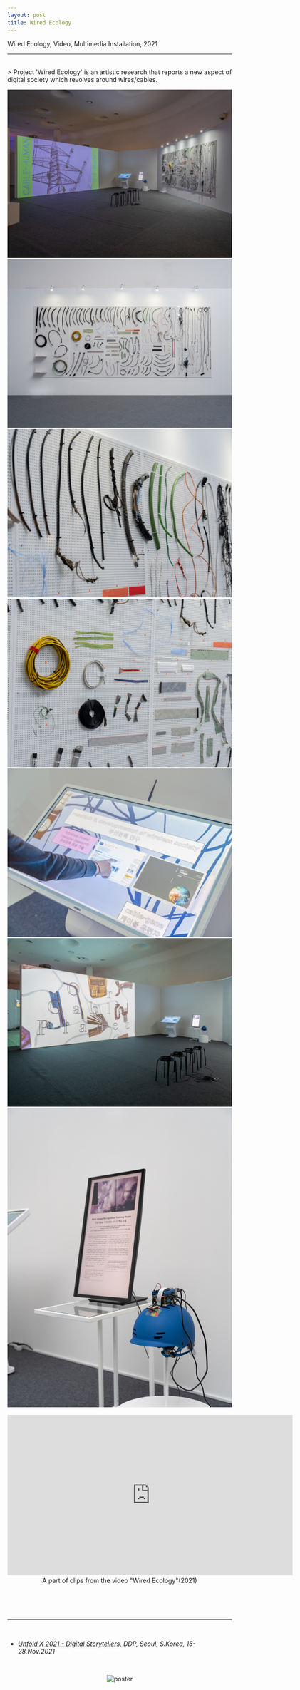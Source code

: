 ```yaml
---
layout: post
title: Wired Ecology
---
```


Wired Ecology, Video, Multimedia Installation, 2021

***

<br/>
>
Project 'Wired Ecology' is an artistic research that reports a new aspect of digital society which revolves around wires/cables.

<div>
<p align="middle">
<img class="img_horizontal" src="/img/work_footage/wired-ecology-07.jpeg" alt="wired-ecology-07.jpeg" title="wired-ecology-07"/>
<br/>
<img class="img_horizontal" src="/img/work_footage/wired-ecology-01.jpeg" alt="wired-ecology-01.jpeg" title="wired-ecology-01"/>
<br/>
<img class="img_horizontal" src="/img/work_footage/wired-ecology-02.jpeg" alt="wired-ecology-02.jpeg" title="wired-ecology-02"/>
<br/>
<img class="img_horizontal" src="/img/work_footage/wired-ecology-03.jpeg" alt="wired-ecology-03.jpeg" title="wired-ecology-03"/>
<br/>
<img class="img_horizontal" src="/img/work_footage/wired-ecology-04.jpeg" alt="wired-ecology-04.jpeg" title="wired-ecology-04"/>
<br/>
<img class="img_horizontal" src="/img/work_footage/wired-ecology-06.jpeg" alt="wired-ecology-06.jpeg" title="wired-ecology-06"/>
<br/>
<img class="img_vertical" src="/img/work_footage/wired-ecology-05.jpeg" alt="wired-ecology-05.jpeg" title="wired-ecology-05"/>
<br/>
</p>
</div>

<div>
<p align="middle">
<iframe title="vimeo-player" src="https://player.vimeo.com/video/661363702?h=5b7bcab169" width="640" height="360" frameborder="0" allowfullscreen></iframe>
<br/>
A part of clips from the video "Wired Ecology"(2021)
</p>
</div>

<br/><br/><br/>

***


<br/>
<ul>
<li><i><a href="https://unfoldx.org/" target="blank">Unfold X 2021 - Digital Storytellers</a>, DDP, Seoul, S.Korea, 15-28.Nov.2021</i></li>
</ul>
<br/>
<div class="img_vertical">
<p align="middle">
	<img class="img_poster" src="{{ site.baseurl }}/img/unfoldx2021.jpeg" alt="poster" title="poster"/>
  </p>
</div>




<br/><br/><br/>
